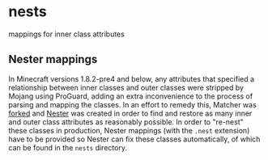 # nests
mappings for inner class attributes

## Nester mappings
In Minecraft versions 1.8.2-pre4 and below, any attributes that specified a relationship between inner classes and outer
classes were stripped by Mojang using ProGuard, adding an extra inconvenience to the process of parsing and mapping the
classes.
In an effort to remedy this, Matcher was [forked](https://github.com/OrnitheMC/matcher) and
[Nester](https://github.com/OrnitheMC/nester) was created in order to find and restore as many inner and outer class
attributes as reasonably possible.
In order to "re-nest" these classes in production, Nester mappings (with the `.nest` extension) have to be provided so Nester
can fix these classes automatically, of which can be found in the `nests` directory.
